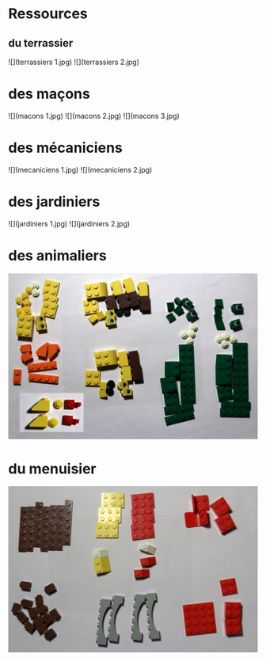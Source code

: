 # Ressources

## du terrassier

![](terrassiers 1.jpg)
![](terrassiers 2.jpg)

# des maçons

![](macons 1.jpg)
![](macons 2.jpg)
![](macons 3.jpg)

# des mécaniciens

![](mecaniciens 1.jpg)
![](mecaniciens 2.jpg)

# des jardiniers

![](jardiniers 1.jpg)
![](jardiniers 2.jpg)

# des animaliers

![](animaliers.jpg)

# du menuisier

![](menuisiers.jpg)


